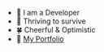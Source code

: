 - 🐣 I am a Developer
- 🌻 Thriving to survive
- 🍀 Cheerful & Optimistic
- 🐛 [My Portfolio](arpanarit.netlify.app)

